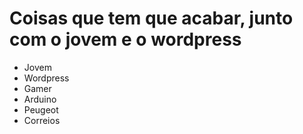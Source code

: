 # Coisas que tem que acabar, junto com o jovem e o wordpress

* Jovem
* Wordpress
* Gamer
* Arduino
* Peugeot 
* Correios
